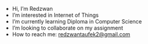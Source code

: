 - Hi, I’m Redzwan
- I’m interested in Internet of Things 
- I’m currently learning Diploma in Computer Science 
- I’m looking to collaborate on my assignment
- How to reach me: redzwantaufek2@gmail.com

<!---
redzzw/redzzw is a ✨ special ✨ repository because its `README.md` (this file) appears on your GitHub profile.
You can click the Preview link to take a look at your changes.
--->
